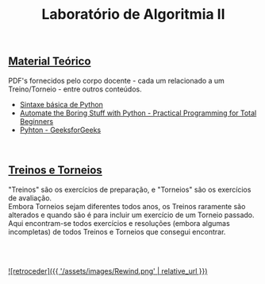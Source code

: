 <br>

<h1 align="center">Laboratório de Algoritmia II</h1>

<br>

## [Material Teórico](slides/README.md)
PDF's fornecidos pelo corpo docente - cada um relacionado a um Treino/Torneio - entre outros conteúdos.

* [Sintaxe básica de Python](http://rigaux.org/language-study/syntax-across-languages-per-language/Python.html)
* [Automate the Boring Stuff with Python - Practical Programming for Total Beginners](https://automatetheboringstuff.com/)
* [Pyhton - GeeksforGeeks](https://www.geeksforgeeks.org/python-programming-language/)

<br>

## [Treinos e Torneios](codigo/README.md)
"Treinos" são os exercícios de preparação, e "Torneios" são os exercícios de avaliação.
<br>Embora Torneios sejam diferentes todos anos, os Treinos raramente são alterados e quando são é para incluir um exercício de um Torneio passado.
<br>Aqui encontram-se todos exercícios e resoluções (embora algumas incompletas) de todos Treinos e Torneios que consegui encontrar.

<br><br>

[![retroceder]({{ '/assets/images/Rewind.png' | relative_url }})](https://david81820.github.io/Recursos-LCC#ucs)
